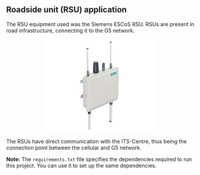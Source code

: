 ## Roadside unit (RSU) application

The RSU equipment used was the Siemens ESCoS RSU. RSUs are present in road infrastructure, connecting it to the G5 network. 

<p align="center">
    <img src="../../docs/img/rsu.png" width="300px" alt="roadside unit equipment" />
</p>

The RSUs have direct communication with the ITS-Centre, thus being the connection point between the cellular and G5 network.

__Note:__ The `requirements.txt` file specifies the dependencies required to run this project. You can use it to set up the same dependencies.